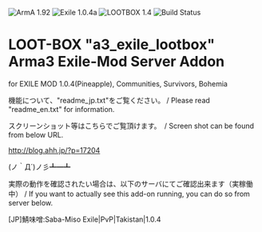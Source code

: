 ![ArmA 1.92](https://img.shields.io/badge/Arma-1.92-blue.svg) ![Exile 1.0.4a](https://img.shields.io/badge/Exile-1.0.4a-C72651.svg) ![LOOTBOX 1.4](https://img.shields.io/badge/LOOTBOX-v1.4-orange.svg) ![Build Status](https://img.shields.io/badge/build-passing-brightgreen.svg)

# LOOT-BOX "a3_exile_lootbox" Arma3 Exile-Mod Server Addon

for EXILE MOD 1.0.4(Pineapple), Communities, Survivors, Bohemia

機能について、"readme_jp.txt"をご覧ください。 / Please read "readme_en.txt" for information.

スクリーンショット等はこちらでご覧頂けます。　/ Screen shot can be found from below URL.

http://blog.ahh.jp/?p=17204

(ノ｀Д´)ノ彡┻━┻

実際の動作を確認されたい場合は、以下のサーバにてご確認出来ます（実稼働中） / If you want to actually see this add-on running, you can do so from server below.

[JP]鯖味噌:Saba-Miso Exile|PvP|Takistan|1.0.4
